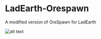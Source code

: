 # LadEarth-Orespawn
A modified version of OreSpawn for LadEarth

![alt text](https://raw.githubusercontent.com/KingOfTheGamesYT/LadEarth-Orespawn/main/LadEarthNew.gif) 
